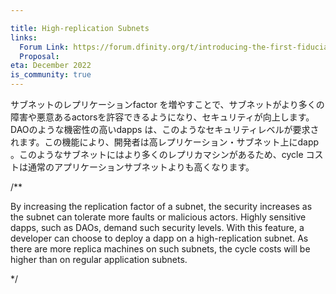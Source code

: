 ```yaml
---

title: High-replication Subnets
links:
  Forum Link: https://forum.dfinity.org/t/introducing-the-first-fiduciary-subnet/17594
  Proposal:
eta: December 2022
is_community: true
---
```

サブネットのレプリケーションfactor を増やすことで、サブネットがより多くの障害や悪意あるactorsを許容できるようになり、セキュリティが向上します。DAOのような機密性の高いdapps は、このようなセキュリティレベルが要求されます。この機能により、開発者は高レプリケーション・サブネット上にdapp 。このようなサブネットにはより多くのレプリカマシンがあるため、cycle コストは通常のアプリケーションサブネットよりも高くなります。

/**

By increasing the replication factor of a subnet, the security increases as the subnet can tolerate more faults or malicious actors. Highly sensitive dapps, such as DAOs, demand such security levels. With this feature, a developer can choose to deploy a dapp on a high-replication subnet. As there are more replica machines on such subnets, the cycle costs will be higher than on regular application subnets.

*/